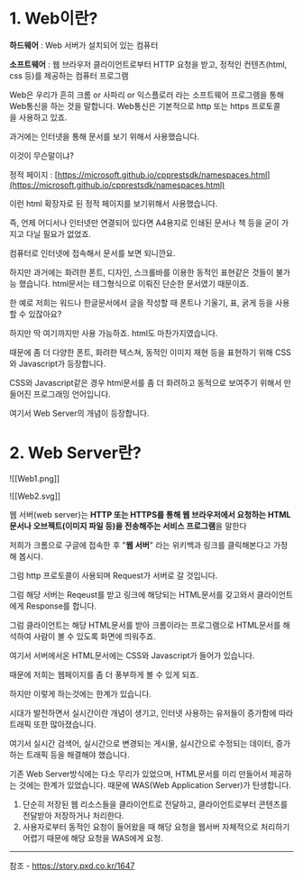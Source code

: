 # 1. Web이란?

  
**하드웨어** : Web 서버가 설치되어 있는 컴퓨터

**소프트웨어** : 웹 브라우저 클라이언트로부터 HTTP 요청을 받고, 정적인 컨텐츠(html, css 등)를 제공하는 컴퓨터 프로그램

Web은 우리가 흔히 크롬 or 사파리 or 익스플로러 라는 소프트웨어 프로그램을 통해 Web통신을 하는 것을 말합니다.
Web통신은 기본적으로 http 또는 https 프로토콜을 사용하고 있죠.

과거에는 인터넷을 통해 문서를 보기 위해서 사용했습니다.

이것이 무슨말이냐?  

정적 페이지 : [https://microsoft.github.io/cpprestsdk/namespaces.html](https://microsoft.github.io/cpprestsdk/namespaces.html)


이런 html 확장자로 된 정적 페이지를 보기위해서 사용했습니다.


즉, 언제 어디서나 인터넷만 연결되어 있다면 A4용지로 인쇄된 문서나 책 등을 굳이 가지고 다닐 필요가 없었죠.

컴퓨터로 인터넷에 접속해서 문서를 보면 되니깐요.


하지만 과거에는 화려한 폰트, 디자인, 스크롤바를 이용한 동적인 표현같은 것들이 불가능 했습니다.
html문서는 테그형식으로 이뤄진 단순한 문서였기 때문이죠. 

한 예로 저희는 워드나 한글문서에서 글을 작성할 때 폰트나 기울기, 표, 굵게 등을 사용할 수 있잖아요?

하지만 딱 여기까지만 사용 가능하죠. html도 마찬가지였습니다. 

때문에 좀 더 다양한 폰트, 화려한 텍스쳐, 동적인 이미지 재현 등을 표현하기 위해 CSS와 Javascript가 등장합니다.

CSS와 Javascript같은 경우 html문서를 좀 더 화려하고 동적으로 보여주기 위해서 만들어진 프로그래밍 언어입니다.

여기서 Web Server의 개념이 등장합니다.

# 2. Web Server란?


![[Web1.png]]



![[Web2.svg]]


웹 서버(web server)는 **HTTP 또는 HTTPS를 통해 웹 브라우저에서 요청하는 HTML 문서나 오브젝트(이미지 파일 등)을 전송해주는 서비스 프로그램**을 말한다


저희가 크롬으로 구글에 접속한 후 "**웹 서버**" 라는 위키백과 링크를 클릭해본다고 가정해 봅시다.

그럼 http 프로토콜이 사용되며 Request가 서버로 갈 것입니다.

그럼 해당 서버는 Reqeust를 받고 링크에 해당되는 HTML문서를 갖고와서 클라이언트에게 Response를 합니다.

그럼 클라이언트는 해당 HTML문서를 받아 크롬이라는 프로그램으로 HTML문서를 해석하여 사람이 볼 수 있도록 화면에 띄워주죠.

여기서 서버에서온 HTML문서에는 CSS와 Javascript가 들어가 있습니다.

때문에 저희는 웹페이지를 좀 더 풍부하게 볼 수 있게 되죠.

하지만 이렇게 하는것에는 한계가 있습니다. 

시대가 발전하면서 실시간이란 개념이 생기고, 인터넷 사용하는 유저들이 증가함에 따라 트래픽 또한 많아졌습니다.

여기서 실시간 검색어, 실시간으로 변경되는 게시물, 실시간으로 수정되는 데이터, 증가하는 트래픽 등을 해결해야 했습니다.

기존 Web Server방식에는 다소 무리가 있었으며, HTML문서를 미리 만들어서 제공하는 것에는 한계가 있었습니다.
때문에 WAS(Web Application Server)가 탄생합니다.


1. 단순히 저장된 웹 리소스들을 클라이언트로 전달하고, 클라이언트로부터 콘텐츠를 전달받아 저장하거나 처리한다.
2. 사용자로부터 동적인 요청이 들어왔을 때 해당 요청을 웹서버 자체적으로 처리하기 어렵기 때문에 해당 요청을 WAS에게 요청.


---
참조 - https://story.pxd.co.kr/1647

